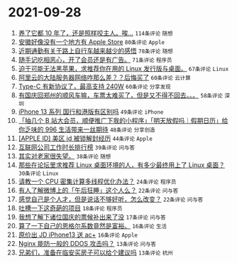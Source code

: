 # 2021-09-28

1. [养了它都 10 年了，还是照样咬主人。唉...](https://www.v2ex.com/t/804867) `114条评论` `随想`
1. [安徽好像没有一个地方有 Apple Store](https://www.v2ex.com/t/804793) `80条评论` `Apple`
1. [近期通勤有关于路上自行车越来越少的感悟](https://www.v2ex.com/t/804816) `78条评论` `随想`
1. [随手记吃相恶心，开了会员还是有广告。](https://www.v2ex.com/t/804919) `71条评论` `程序员`
1. [迫于可能无法黑苹果，求推荐你在用的 Linux 发行版与桌面。](https://www.v2ex.com/t/804963) `67条评论` `Linux`
1. [阿里云的大陆服务器网络咋那么差？？后悔买了](https://www.v2ex.com/t/804822) `60条评论` `云计算`
1. [Type-C 有新协议了，最高支持 240W](https://www.v2ex.com/t/804823) `60条评论` `分享发现`
1. [有国庆回郑州的顺风车嘛，车票太难买了，但是又不得不回去。。。](https://www.v2ex.com/t/804775) `58条评论` `深圳`
1. [iPhone 13 系列 国行和港版有区别吗](https://www.v2ex.com/t/804848) `49条评论` `iPhone`
1. [「抽几个 B 站大会员，顺便推广下我的小程序」「明天放假吗｜假期日历」给你乏味的 996 生活带来一丝期待](https://www.v2ex.com/t/804932) `48条评论` `分享创造`
1. [[APPLE ID] 美区 id 被锁解封经历](https://www.v2ex.com/t/804799) `44条评论` `Apple`
1. [互联网公司工作时长排行榜](https://www.v2ex.com/t/804795) `39条评论` `问与答`
1. [其实对老家很失望。](https://www.v2ex.com/t/804953) `38条评论` `随想`
1. [那些在论坛里求推荐 Linux 桌面环境的人，有多少最终用上了 Linux 桌面？](https://www.v2ex.com/t/804984) `30条评论` `Linux`
1. [请教一个 CPU 密集计算多线程优化办法？](https://www.v2ex.com/t/804821) `24条评论` `程序员`
1. [有人了解微博上的「午后狂睡」这个人么？](https://www.v2ex.com/t/804934) `22条评论` `问与答`
1. [感觉自己是个人才，但是说话不够好听，怎么改变？](https://www.v2ex.com/t/804824) `22条评论` `问与答`
1. [吐槽一下这奇葩的项目](https://www.v2ex.com/t/804945) `18条评论` `程序员`
1. [我想了解下诸位国庆的票候补出来了没](https://www.v2ex.com/t/804879) `17条评论` `问与答`
1. [算了一下自己的恩格尔系数竟然是富裕。](https://www.v2ex.com/t/804989) `16条评论` `生活`
1. [原价出 JD iPhone13 送 ac+](https://www.v2ex.com/t/804772) `16条评论` `Apple`
1. [Nginx 能防一般的 DDOS 攻击吗？](https://www.v2ex.com/t/804965) `13条评论` `问与答`
1. [兄弟们，准备在临安买房子可以给个建议吗](https://www.v2ex.com/t/804950) `13条评论` `杭州`
